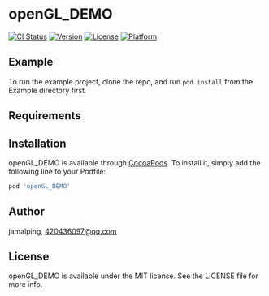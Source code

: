 # openGL_DEMO

[![CI Status](https://img.shields.io/travis/jamalping/openGL_DEMO.svg?style=flat)](https://travis-ci.org/jamalping/openGL_DEMO)
[![Version](https://img.shields.io/cocoapods/v/openGL_DEMO.svg?style=flat)](https://cocoapods.org/pods/openGL_DEMO)
[![License](https://img.shields.io/cocoapods/l/openGL_DEMO.svg?style=flat)](https://cocoapods.org/pods/openGL_DEMO)
[![Platform](https://img.shields.io/cocoapods/p/openGL_DEMO.svg?style=flat)](https://cocoapods.org/pods/openGL_DEMO)

## Example

To run the example project, clone the repo, and run `pod install` from the Example directory first.

## Requirements

## Installation

openGL_DEMO is available through [CocoaPods](https://cocoapods.org). To install
it, simply add the following line to your Podfile:

```ruby
pod 'openGL_DEMO'
```

## Author

jamalping, 420436097@qq.com

## License

openGL_DEMO is available under the MIT license. See the LICENSE file for more info.
